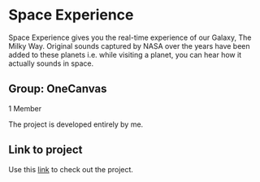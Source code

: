 # Space Experience

Space Experience gives you the real-time experience of our Galaxy, The Milky Way. Original sounds captured by NASA over the years have been added to these planets i.e. while visiting a planet, you can hear how it actually sounds in space.

## Group: OneCanvas
1 Member

The project is developed entirely by me.

## Link to project
Use this [link](https://sapienzainteractivegraphicscourse.github.io/final-project-onecanvas/) to check out the project.
